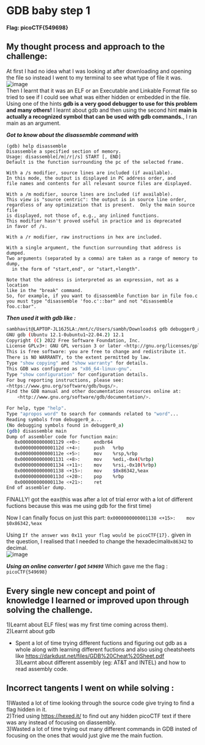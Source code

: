 # GDB baby step 1
**Flag: picoCTF{549698}**
## My thought process and approach to the challenge:
At first I had no idea what I was looking at after downloading and opening the file so instead I went to my terminal to see what type of file it was.   
![image](https://github.com/user-attachments/assets/a9b2be45-7f79-41d5-888d-695e874ec205)    
Then I learnt that it was an ELF or an Executable and Linkable Format file so tried to see if I could see what was either hidden or embedded in the file.  
Using one of the hints **gdb is a very good debugger to use for this problem and many others!** I learnt about gdb and then using the second hint **main is actually a recognized symbol that can be used with gdb commands.**, I ran main as an argument.
    
***Got to know about the disassemble command with***
```
(gdb) help disassemble
Disassemble a specified section of memory.
Usage: disassemble[/m|/r|/s] START [, END]
Default is the function surrounding the pc of the selected frame.

With a /s modifier, source lines are included (if available).
In this mode, the output is displayed in PC address order, and
file names and contents for all relevant source files are displayed.

With a /m modifier, source lines are included (if available).
This view is "source centric": the output is in source line order,
regardless of any optimization that is present.  Only the main source file
is displayed, not those of, e.g., any inlined functions.
This modifier hasn't proved useful in practice and is deprecated
in favor of /s.

With a /r modifier, raw instructions in hex are included.

With a single argument, the function surrounding that address is dumped.
Two arguments (separated by a comma) are taken as a range of memory to dump,
  in the form of "start,end", or "start,+length".

Note that the address is interpreted as an expression, not as a location
like in the "break" command.
So, for example, if you want to disassemble function bar in file foo.c
you must type "disassemble 'foo.c'::bar" and not "disassemble foo.c:bar".
```
***Then used it with gdb like :***
```bash
sambhavit@LAPTOP-JL16J5LA:/mnt/c/Users/sambh/Downloads$ gdb debugger0_a
GNU gdb (Ubuntu 12.1-0ubuntu1~22.04.2) 12.1
Copyright (C) 2022 Free Software Foundation, Inc.
License GPLv3+: GNU GPL version 3 or later <http://gnu.org/licenses/gpl.html>
This is free software: you are free to change and redistribute it.
There is NO WARRANTY, to the extent permitted by law.
Type "show copying" and "show warranty" for details.
This GDB was configured as "x86_64-linux-gnu".
Type "show configuration" for configuration details.
For bug reporting instructions, please see:
<https://www.gnu.org/software/gdb/bugs/>.
Find the GDB manual and other documentation resources online at:
    <http://www.gnu.org/software/gdb/documentation/>.

For help, type "help".
Type "apropos word" to search for commands related to "word"...
Reading symbols from debugger0_a...
(No debugging symbols found in debugger0_a)
(gdb) disassemble main
Dump of assembler code for function main:
   0x0000000000001129 <+0>:     endbr64
   0x000000000000112d <+4>:     push   %rbp
   0x000000000000112e <+5>:     mov    %rsp,%rbp
   0x0000000000001131 <+8>:     mov    %edi,-0x4(%rbp)
   0x0000000000001134 <+11>:    mov    %rsi,-0x10(%rbp)
   0x0000000000001138 <+15>:    mov    $0x86342,%eax
   0x000000000000113d <+20>:    pop    %rbp
   0x000000000000113e <+21>:    ret
End of assembler dump.
```
FINALLY! got the eax(this was after a lot of trial error with a lot of different fuctions because this was me using gdb for the first time)   

Now I can finally focus on just this part:
`0x0000000000001138 <+15>:    mov    $0x86342,%eax`

Using `If the answer was 0x11 your flag would be picoCTF{17}.` given in the question, I realised that I needed to change the hexadecimal`0x86342` to decimal.    
![image](https://github.com/user-attachments/assets/ec9c1e4f-e0ca-4e89-a70c-6e70800c1f75)   


***Using an online converter I got `549698`***
Which gave me the flag : `picoCTF{549698}`
## Every single new concept and point of knowledge I learned or improved upon through solving the challenge.
1)Learnt about ELF files( was my first time coming across them).   
2)Learnt about gdb   
   - Spent a lot of time trying different fuctions and figuring out gdb as a whole along with learning different fuctions and also using cheatsheets like https://darkdust.net/files/GDB%20Cheat%20Sheet.pdf   
3)Learnt about different assembly (eg: AT&T and INTEL) and how to read assembly code.   

##  Incorrect tangents I went on while solving :
1)Wasted a lot of time looking through the source code give trying to find a flag hidden in it.   
2)Tried using https://hexed.it/ to find out any hidden picoCTF text if there was any instead of focusing on diassembly.   
3)Wasted a lot of time trying out many different commands in GDB insted of focusing on the ones that would just give me the main fuction.
